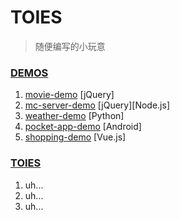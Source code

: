 # TOIES

> 随便编写的小玩意

### [DEMOS](https://github.com/MrWayneLee/TOIES/tree/main/DEMOS)

1. [movie-demo](https://github.com/MrWayneLee/TOIES/tree/main/DEMOS/%5BjQuery%5Dmovie-demo) [jQuery]
2. [mc-server-demo](https://github.com/MrWayneLee/TOIES/tree/main/DEMOS/%5BjQuery%5Dmc-server-demo) [jQuery][Node.js]
3. [weather-demo](https://github.com/MrWayneLee/TOIES/tree/main/DEMOS/%5BPython%5Dweather-demo) [Python]
4. [pocket-app-demo](https://github.com/MrWayneLee/TOIES/tree/main/DEMOS/%5BAndroid%5Dpocket-app-demo) [Android]
5. [shopping-demo](https://github.com/MrWayneLee/TOIES/tree/main/DEMOS/%5BVue%5Dshopping-demo) [Vue.js]

### [TOIES](https://github.com/MrWayneLee/TOIES/tree/main/TOIES)

1. uh...
2. uh...
3. uh...
